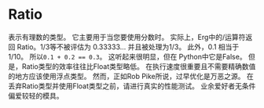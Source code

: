 # Ratio

表示有理数的类型。 它主要用于当您要使用分数时。
实际上，Erg中的/运算符返回 Ratio。1/3等不被评估为 0.33333... 并且被处理为1/3。 此外，0.1 相当于 1/10。 所以`0.1 + 0.2 == 0.3`。 这听起来很明显，但在 Python中它是False。
但是，Ratio类型的效率往往比Float类型略低。 在执行速度很重要且不需要精确数值的地方应该使用浮点类型。 然而，正如Rob Pike所说，过早优化是万恶之源。 在丢弃Ratio类型并使用Float类型之前，请进行真实的性能测试。 业余爱好者无条件偏爱较轻的模具。
